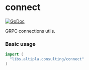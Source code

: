 
# connect

[![GoDoc](https://godoc.org/libs.altipla.consulting/connect?status.svg)](https://godoc.org/libs.altipla.consulting/connect)

GRPC connections utils.


### Basic usage

```go
import (
  "libs.altipla.consulting/connect"
)
```
